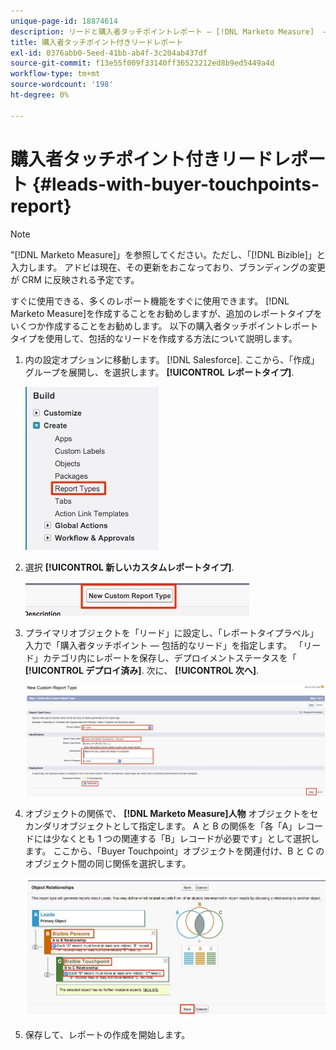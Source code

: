 ```yaml
---
unique-page-id: 18874614
description: リードと購入者タッチポイントレポート — [!DNL Marketo Measure]  — 製品ドキュメント
title: 購入者タッチポイント付きリードレポート
exl-id: 0376abb0-5eed-41bb-ab4f-3c204ab437df
source-git-commit: f13e55f009f33140ff36523212ed8b9ed5449a4d
workflow-type: tm+mt
source-wordcount: '198'
ht-degree: 0%

---
```


# 購入者タッチポイント付きリードレポート {#leads-with-buyer-touchpoints-report}

>[!NOTE]
>
>&quot;[!DNL Marketo Measure]」を参照してください。ただし、「[!DNL Bizible]」と入力します。 アドビは現在、その更新をおこなっており、ブランディングの変更が CRM に反映される予定です。

すぐに使用できる、多くのレポート機能をすぐに使用できます。 [!DNL Marketo Measure]を作成することをお勧めしますが、追加のレポートタイプをいくつか作成することをお勧めします。 以下の購入者タッチポイントレポートタイプを使用して、包括的なリードを作成する方法について説明します。

1. 内の設定オプションに移動します。 [!DNL Salesforce]. ここから、「作成」グループを展開し、を選択します。 **[!UICONTROL レポートタイプ]**.

   ![](assets/1.jpg)

1. 選択 **[!UICONTROL 新しいカスタムレポートタイプ]**.

   ![](assets/2.jpg)

1. プライマリオブジェクトを「リード」に設定し、「レポートタイプラベル」入力で「購入者タッチポイント — 包括的なリード」を指定します。 「リード」カテゴリ内にレポートを保存し、デプロイメントステータスを「 **[!UICONTROL デプロイ済み]**. 次に、 **[!UICONTROL 次へ]**.

   ![](assets/3.jpg)

1. オブジェクトの関係で、 **[!DNL Marketo Measure]人物** オブジェクトをセカンダリオブジェクトとして指定します。 A と B の関係を「各「A」レコードには少なくとも 1 つの関連する「B」レコードが必要です」として選択します。 ここから、「Buyer Touchpoint」オブジェクトを関連付け、B と C のオブジェクト間の同じ関係を選択します。

   ![](assets/4.jpg)

1. 保存して、レポートの作成を開始します。
